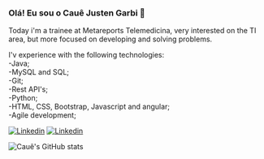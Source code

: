 ### Olá! Eu sou o Cauê Justen Garbi 👋
Today i'm a trainee at Metareports Telemedicina, very interested on the TI area, but more focused on developing and solving problems.

I'v experience with the following technologies: <br>
-Java; <br>
-MySQL and SQL; <br>
-Git; <br>
-Rest API's; <br>
-Python; <br>
-HTML, CSS, Bootstrap, Javascript and angular; <br>
-Agile development; 





[![Linkedin](https://img.shields.io/badge/LinkedIn-0077B5?style=for-the-badge&logo=linkedin&logoColor=white)](https://www.linkedin.com/in/caue-justen-garbi/)
[![Linkedin](https://img.shields.io/badge/Gmail-D14836?style=for-the-badge&logo=gmail&logoColor=white)](mailto:caue.justen@hotmail.com) 

![Cauê's GitHub stats](https://github-readme-stats.vercel.app/api?username=garbizada&show_icons=true&theme=tokyonight)
